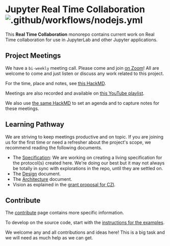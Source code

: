# Jupyter Real Time Collaboration ![.github/workflows/nodejs.yml](https://github.com/jupyterlab/rtc/workflows/.github/workflows/nodejs.yml/badge.svg)

This **Real Time Collaboration** monorepo contains current work on Real Time collaboration for use in JupyterLab and other Jupyter applications.

## Project Meetings

We have a `bi-weekly` meeting call. Please come and join [on Zoom](https://zoom.us/j/94702599683)! All are welcome to come and just listen or discuss any work related to this project.

For the time, place and notes, see [this HackMD](https://hackmd.io/@_4xc7QhhSHKODRQn1uiulw/BkV24I3qL/edit).

Meetings are also recorded and available on [this YouTube playlist](https://www.youtube.com/playlist?list=PLUrHeD2K9Cmk5PpU7a3Pf5zEteJ-_kA81).

We also use [the same HackMD](https://hackmd.io/@_4xc7QhhSHKODRQn1uiulw/BkV24I3qL/edit) to set an agenda and to capture notes for these meetings.

## Learning Pathway

We are striving to keep meetings productive and on topic. If you are joining
us for the first time or need a refresher about the project's scope, we recommend reading the following documents.

- The [Specification](https://jupyter-rtc.readthedocs.io/en/latest/developer/spec.html): We are working on creating a living specification for the protocol(s) created here. We're doing our best but it may not always be totally in sync with explorations in the repo, until they are settled on.
- The [Design](https://jupyter-rtc.readthedocs.io/en/latest/developer/design.html) document.
- The [Architecture](https://jupyter-rtc.readthedocs.io/en/latest/developer/architecture.html) document.
- Vision as explained in the [grant proposal for CZI](https://jupyter-rtc.readthedocs.io/en/latest/organisation/czi-2020.html).

## Contribute

The [contribute](https://jupyter-rtc.readthedocs.io/en/latest/organisation/contribute.html) page contains more specific information.

To develop on the source code, start with the [instructions for the examples](https://jupyter-rtc.readthedocs.io/en/latest/developer/examples.html).

We welcome any and all contributions and ideas here! This is a big task and we will need as much help as we can get.
